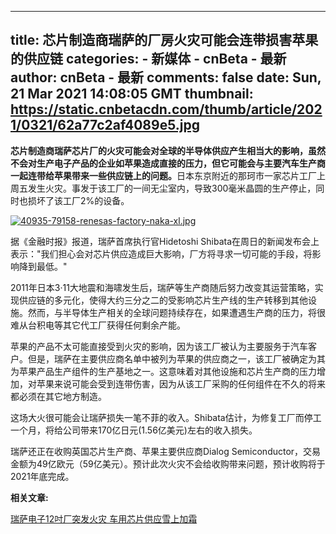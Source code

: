 
---
title: 芯片制造商瑞萨的厂房火灾可能会连带损害苹果的供应链
categories: 
    - 新媒体
    - cnBeta - 最新
author: cnBeta - 最新
comments: false
date: Sun, 21 Mar 2021 14:08:05 GMT
thumbnail: https://static.cnbetacdn.com/thumb/article/2021/0321/62a77c2af4089e5.jpg
---

<div>   
<strong>芯片制造商瑞萨芯片厂的火灾可能会对全球的半导体供应产生相当大的影响，虽然不会对生产电子产品的企业如苹果造成直接的压力，但它可能会与主要汽车生产商一起连带给苹果带来一些供应链上的问题。</strong>日本东京附近的那珂市一家芯片工厂上周五发生火灾。事发于该工厂的一间无尘室内，导致300毫米晶圆的生产停止，同时也损坏了该工厂2%的设备。<br>
 <p><a href="https://static.cnbetacdn.com/article/2021/0321/62a77c2af4089e5.jpg" target="_blank"><img src="https://static.cnbetacdn.com/thumb/article/2021/0321/62a77c2af4089e5.jpg" title alt="40935-79158-renesas-factory-naka-xl.jpg" referrerpolicy="no-referrer"></a></p><p>据《金融时报》报道，瑞萨首席执行官Hidetoshi Shibata在周日的新闻发布会上表示："我们担心会对芯片供应造成巨大影响，厂方将寻求一切可能的手段，将影响降到最低。"</p><p>2011年日本3·11大地震和海啸发生后，瑞萨等生产商随后努力改变其运营策略，实现供应链的多元化，使得大约三分之二的受影响芯片生产线的生产转移到其他设施。然而，与半导体生产相关的全球问题持续存在，如果遭遇生产商的压力，将很难从台积电等其它代工厂获得任何剩余产能。</p><p>苹果的产品不太可能直接受到火灾的影响，因为该工厂被认为主要服务于汽车客户。但是，瑞萨在主要供应商名单中被列为苹果的供应商之一，该工厂被确定为其为苹果产品生产组件的生产基地之一。这意味着对其他设施和芯片生产商的压力增加，对苹果来说可能会受到连带伤害，因为从该工厂采购的任何组件在不久的将来都必须在其它地方制造。</p><p>这场大火很可能会让瑞萨损失一笔不菲的收入。Shibata估计，为修复工厂而停工一个月，将给公司带来170亿日元(1.56亿美元)左右的收入损失。</p><p>瑞萨还正在收购英国芯片生产商、苹果主要供应商Dialog Semiconductor，交易金额为49亿欧元（59亿美元）。预计此次火灾不会给收购带来问题，预计收购将于2021年底完成。</p><div class="article-relation"><p><strong>相关文章:</strong></p><p><a href="https://www.cnbeta.com/articles/tech/1104505.htm" target="_blank">瑞萨电子12吋厂突发火灾 车用芯片供应雪上加霜</a></p></div>   
</div>
            